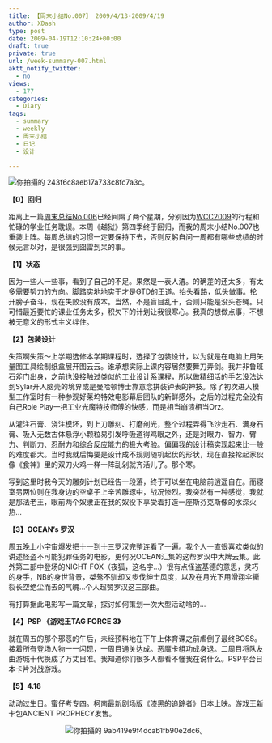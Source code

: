 ```yaml
---
title: 【周末小结No.007】 2009/4/13-2009/4/19
author: XDash
type: post
date: 2009-04-19T12:10:24+00:00
draft: true
private: true
url: /week-summary-007.html
aktt_notify_twitter:
  - no
views:
  - 177
categories:
  - Diary
tags:
  - summary
  - weekly
  - 周末小结
  - 日记
  - 设计

---
```

<img decoding="async" src="http://farm4.static.flickr.com/3327/3454911187_670310f8d4.jpg?v=0" alt="你拍攝的 243f6c8aeb17a733c8fc7a3c。" />

**【0】回归**

距离上一篇<a href="http://www.fanbing.net/blog/week-summary-006.html" target="_blank">周末总结No.006</a>已经间隔了两个星期，分别因为<a href="http://www.fanbing.net/blog/tag/wordcamp" target="_blank">WCC2009</a>的行程和忙碌的学业任务耽误。本周《越狱》第四季终于回归，而我的周末小结No.007也重装上阵。每周总结的习惯一定要保持下去，否则反躬自问一周都有哪些成绩的时候无言以对，是很强到囧雷到呆的事。

**【1】状态**

因为一些人一些事，看到了自己的不足。果然是一表人渣。的确差的还太多，有太多需要努力的方向。脚踏实地地实干才是GTD的王道。抬头看路，低头做事。抡开膀子奋斗，现在失败没有成本。当然，不是盲目乱干，否则只能是没头苍蝇。只可惜最近要忙的课业任务太多，积欠下的计划让我很寒心。我真的想做点事，不想被无意义的形式主义绊住。

**<!--more-->【2】包装设计**

失策啊失策～上学期选修本学期课程时，选择了包装设计，以为就是在电脑上用矢量图工具绘制纸盒展开图云云。谁承想实际上课内容居然要舞刀弄剑。我并非鲁班石斧门出身，之前也没接触过类似的工业设计系课程，所以做精细活的手艺没法达到Sylar开人脑壳的境界或是曼哈顿博士靠意念拼装钟表的神技。除了初次进入模型工作室时有一种参观好莱坞特效电影幕后团队的新鲜感外，之后的过程完全没有自己Role Play一把工业光魔特技师傅的快感，而是相当崩溃相当Orz。

从灌注石膏、浇注模坯，到上刀雕刻、打磨剖光，整个过程弄得飞沙走石、满身石膏、吸入无数古体悬浮小颗粒易引发呼吸道得鸡眼之外，还是对眼力、智力、臂力、判断力、忍耐力和综合反应能力的极大考验。偏偏我的设计稿实现起来比一般的难度都大。当时我就后悔要是设计成不规则随机起伏的形状，现在直接抡起家伙像《食神》里的双刀火鸡一样一阵乱剁就齐活儿了。那个寒。

写到这里时我今天的雕刻计划已经告一段落，终于可以坐在电脑前逍遥自在。而寝室另两位则在我身边的空桌子上辛苦雕琢中，战况惨烈。我突然有一种感觉，我就是那法老王，眼前两个奴隶正在我的奴役下享受着打造一座斯芬克斯像的水深火热&#8230;

**【3】OCEAN&#8217;s 罗汉**

周五晚上小宇宙爆发把十一到十三罗汉完整连看了一遍。我个人一直很喜欢类似的讲述怪盗不可能犯罪任务的电影，更何况OCEAN汇集的这帮罗汉中大牌云集。此外第二部中登场的NIGHT FOX（夜狐，这名字&#8230;）很有点怪盗基德的意思，灵巧的身手，NB的身世背景，桀骜不驯却又步伐绅士风度，以及在月光下用滑翔伞撕裂长空绝尘而去的气魄&#8230;个人超赞罗汉这三部曲。

有打算据此电影写一篇文章，探讨如何策划一次大型活动啥的&#8230;

**【4】PSP 《游戏王TAG FORCE 3》**

就在周五的那个邪恶的午后，未经预料地在下午上体育课之前虐倒了最终BOSS。接着所有登场人物一一闪现，一周目通关达成。恶魔卡组功成身退。二周目将队友由游城十代换成了万丈目准。我知道你们很多人都看不懂我在说什么。PSP平台日本卡片对战游戏。

**【5】4.18**

动动过生日。蜜仔考专四。柯南最新剧场版《漆黑的追踪者》日本上映。游戏王新卡包ANCIENT PROPHECY发售。

<p style="text-align: center;">
  <img decoding="async" src="http://farm4.static.flickr.com/3364/3455727140_92b1ab953b.jpg?v=0" alt="你拍攝的 9ab419e9f4dcab1fb90e2dc6。" />
</p>